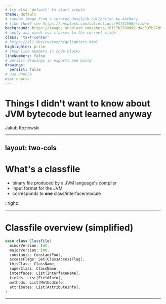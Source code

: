 ```yaml
---
# try also 'default' to start simple
theme: default
# random image from a curated Unsplash collection by Anthony
# like them? see https://unsplash.com/collections/94734566/slidev
background: https://images.unsplash.com/photo-1611702700098-dec597b27d9d?ixlib=rb-4.0.3&ixid=MnwxMjA3fDB8MHxjb2xsZWN0aW9uLXBhZ2V8MjB8OTQ3MzQ1NjZ8fGVufDB8fHx8&auto=format&fit=crop&w=900&q=60
# apply any windi css classes to the current slide
class: 'text-center'
# https://sli.dev/custom/highlighters.html
highlighter: prism
# show line numbers in code blocks
lineNumbers: false
# persist drawings in exports and build
drawings:
  persist: false
# use UnoCSS
css: unocss
---
```


# Things I didn't want to know about JVM bytecode but learned anyway

Jakub Kozłowski

---
layout: two-cols
---

<style>
  .col-right {
    background-image: url("compilation.png");
    background-repeat: no-repeat;
    background-position: center;
    background-size: contain;
    background-color: white;
    /* display: flex; */
  }
</style>

# What's a classfile

- binary file produced by a JVM language's compiler
- input format for the JVM
- corresponds to **one** class/interface/module

::right::

---

# Classfile overview (simplified)

```scala {all|2-3|4|5|6-7|8|9-10|11}
case class ClassFile(
  minorVersion: Int,
  majorVersion: Int,
  constants: ConstantPool,
  accessFlags: Set[ClassAccessFlag],
  thisClass: ClassName,
  superClass: ClassName,
  interfaces: List[InterfaceName],
  fields: List[FieldInfo],
  methods: List[MethodInfo],
  attributes: List[AttributeInfo],
)
```

---
